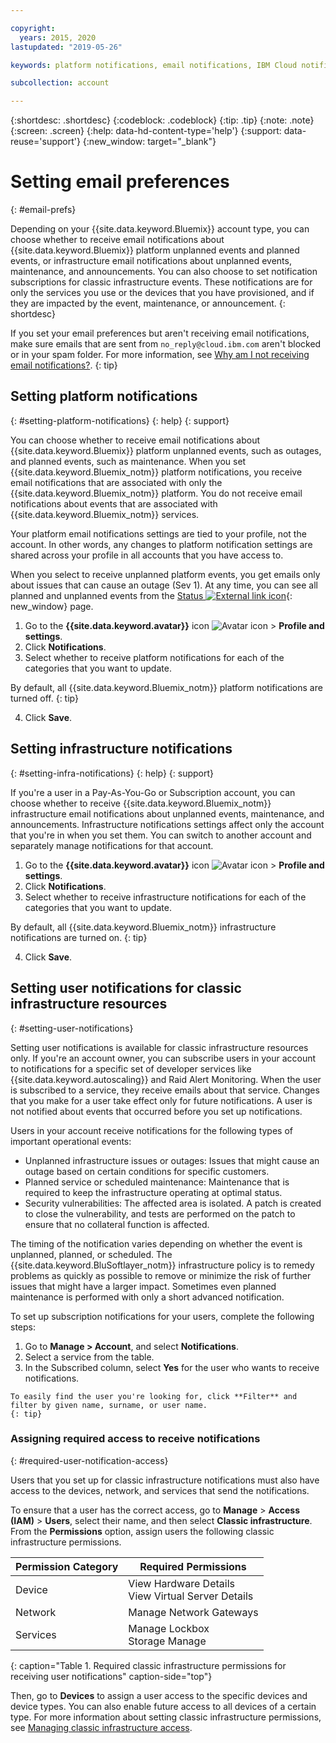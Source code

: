 ```yaml
---

copyright:
  years: 2015, 2020
lastupdated: "2019-05-26"

keywords: platform notifications, email notifications, IBM Cloud notifications, notification preferences, email preferences, user notifications, infrastructure notifications

subcollection: account

---
```


{:shortdesc: .shortdesc}
{:codeblock: .codeblock}
{:tip: .tip}
{:note: .note}
{:screen: .screen}
{:help: data-hd-content-type='help'} 
{:support: data-reuse='support'} 
{:new_window: target="_blank"}


# Setting email preferences
{: #email-prefs}

Depending on your {{site.data.keyword.Bluemix}} account type, you can choose whether to receive email notifications about {{site.data.keyword.Bluemix}} platform unplanned events and planned events, or infrastructure email notifications about unplanned events, maintenance, and announcements. You can also choose to set notification subscriptions for classic infrastructure events. These notifications are for only the services you use or the devices that you have provisioned, and if they are impacted by the event, maintenance, or announcement.
{: shortdesc}

If you set your email preferences but aren't receiving email notifications, make sure emails that are sent from `no_reply@cloud.ibm.com` aren't blocked or in your spam folder. For more information, see [Why am I not receiving email notifications?](/docs/account?topic=account-ts_email_notifications).
{: tip}

## Setting platform notifications
{: #setting-platform-notifications}
{: help} 
{: support}

You can choose whether to receive email notifications about {{site.data.keyword.Bluemix}} platform unplanned events, such as outages, and planned events, such as maintenance. When you set {{site.data.keyword.Bluemix_notm}} platform notifications, you receive email notifications that are associated with only the {{site.data.keyword.Bluemix_notm}} platform. You do not receive email notifications about events that are associated with {{site.data.keyword.Bluemix_notm}} services.

Your platform email notifications settings are tied to your profile, not the account. In other words, any changes to platform notification settings are shared across your profile in all accounts that you have access to.

When you select to receive unplanned platform events, you get emails only about issues that can cause an outage (Sev 1). At any time, you can see all planned and unplanned events from the [Status ![External link icon](../icons/launch-glyph.svg "External link icon")](https://cloud.ibm.com/status){: new_window} page.

1. Go to the **{{site.data.keyword.avatar}}** icon ![Avatar icon](../icons/i-avatar-icon.svg) &gt; **Profile and settings**.
2. Click **Notifications**.
3. Select whether to receive platform notifications for each of the categories that you want to update.

  By default, all {{site.data.keyword.Bluemix_notm}} platform notifications are turned off.
  {: tip}

4. Click **Save**.

## Setting infrastructure notifications
{: #setting-infra-notifications}
{: help} 
{: support}

If you're a user in a Pay-As-You-Go or Subscription account, you can choose whether to receive {{site.data.keyword.Bluemix_notm}} infrastructure email notifications about unplanned events, maintenance, and announcements. Infrastructure notifications settings affect only the account that you're in when you set them. You can switch to another account and separately manage notifications for that account.

1. Go to the **{{site.data.keyword.avatar}}** icon ![Avatar icon](../icons/i-avatar-icon.svg) &gt; **Profile and settings**.
2. Click **Notifications**.
3. Select whether to receive infrastructure notifications for each of the categories that you want to update.

  By default, all {{site.data.keyword.Bluemix_notm}} infrastructure notifications are turned on.
  {: tip}

4. Click **Save**.

## Setting user notifications for classic infrastructure resources
{: #setting-user-notifications}

Setting user notifications is available for classic infrastructure resources only. If you're an account owner, you can subscribe users in your account to notifications for a specific set of developer services like {{site.data.keyword.autoscaling}} and Raid Alert Monitoring. When the user is subscribed to a service, they receive emails about that service. Changes that you make for a user take effect only for future notifications. A user is not notified about events that occurred before you set up notifications.

Users in your account receive notifications for the following types of important operational events:

  * Unplanned infrastructure issues or outages: Issues that might cause an outage based on certain conditions for specific customers.
  * Planned service or scheduled maintenance: Maintenance that is required to keep the infrastructure operating at optimal status.
  * Security vulnerabilities: The affected area is isolated. A patch is created to close the vulnerability, and tests are performed on the patch to ensure that no collateral function is affected.

The timing of the notification varies depending on whether the event is unplanned, planned, or scheduled. The {{site.data.keyword.BluSoftlayer_notm}} infrastructure policy is to remedy problems as quickly as possible to remove or minimize the risk of further issues that might have a larger impact. Sometimes even planned maintenance is performed with only a short advanced notification.

To set up subscription notifications for your users, complete the following steps:

  1. Go to **Manage > Account**, and select **Notifications**.
  2. Select a service from the table.
  3. In the Subscribed column, select **Yes** for the user who wants to receive notifications.

    To easily find the user you're looking for, click **Filter** and filter by given name, surname, or user name.
    {: tip}

### Assigning required access to receive notifications
{: #required-user-notification-access}

Users that you set up for classic infrastructure notifications must also have access to the devices, network, and services that send the notifications.

To ensure that a user has the correct access, go to **Manage** > **Access (IAM)** > **Users**, select their name, and then select **Classic infrastructure**. From the **Permissions** option, assign users the following classic infrastructure permissions.

| Permission Category | Required Permissions |
| ------------------- | -------------------- |
| Device              | View Hardware Details <br/> View Virtual Server Details |
| Network             | Manage Network Gateways |
| Services            | Manage Lockbox <br/> Storage Manage |
{: caption="Table 1. Required classic infrastructure permissions for receiving user notifications" caption-side="top"}

Then, go to **Devices** to assign a user access to the specific devices and device types. You can also enable future access to all devices of a certain type. For more information about setting classic infrastructure permissions, see [Managing classic infrastructure access](/docs/iam?topic=iam-mngclassicinfra#mngclassicinfra).
